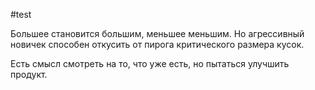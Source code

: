 #test

Большее становится большим, меньшее меньшим.
Но агрессивный новичек способен откусить от пирога критического размера кусок.

Есть смысл смотреть на то, что уже есть, но пытаться улучшить продукт.